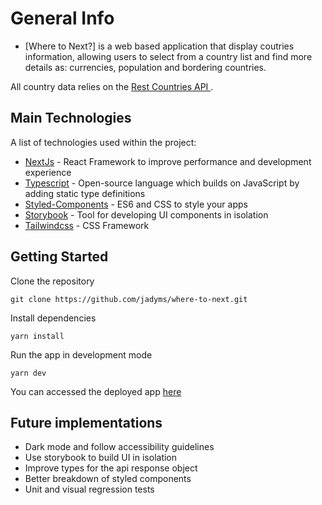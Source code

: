 # General Info

- [Where to Next?] is a web based application that display coutries information, allowing users to select from a country list and find more details as: currencies, population and bordering countries.

All country data relies on the [Rest Countries API ](https://restcountries.com/#rest-countries).

## Main Technologies

A list of technologies used within the project:

- [NextJs](https://nextjs.org/) - React Framework to improve performance and development experience
- [Typescript](https://www.typescriptlang.org/docs/) - Open-source language which builds on JavaScript by adding static type definitions
- [Styled-Components](https://styled-components.com/) - ES6 and CSS to style your apps
- [Storybook](https://storybook.js.org/) - Tool for developing UI components in isolation
- [Tailwindcss](https://tailwindcss.com/docs) - CSS Framework

## Getting Started

Clone the repository

```
git clone https://github.com/jadyms/where-to-next.git
```

Install dependencies

```
yarn install
```

Run the app in development mode

```
yarn dev
```

You can accessed the deployed app [here](https://where-to-next.vercel.app/geo)

## Future implementations

- Dark mode and follow accessibility guidelines
- Use storybook to build UI in isolation
- Improve types for the api response object
- Better breakdown of styled components
- Unit and visual regression tests

